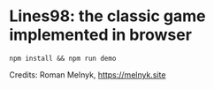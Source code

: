 # Lines98: the classic game implemented in browser

`npm install && npm run demo`

Credits: Roman Melnyk, <https://melnyk.site>
